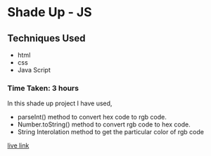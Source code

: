 # Shade Up - JS
## Techniques Used
- html
- css
- Java Script

### Time Taken: 3 hours

In this shade up project I have used, 
- parseInt() method to convert hex code to rgb code.
- Number.toString() method to convert rgb code to hex  code.
- String Interolation method to get the particular color of rgb code

[live link](https://js-shadeup.netlify.app/)
